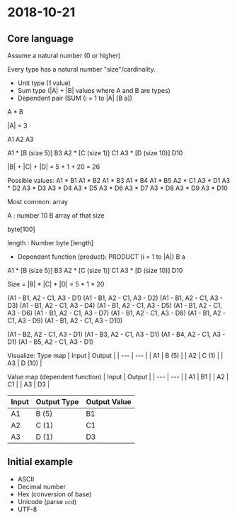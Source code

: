 # 2018-10-21

## Core language
Assume a natural number (0 or higher)

Every type has a natural number "size"/cardinality.

* Unit type (1 value)
* Sum type (|A| + |B| values where A and B are types)
* Dependent pair (SUM (i = 1 to |A|  [B a])

A * B

|A| = 3

A1
A2
A3


A1 * [B (size 5)] B3
A2 * [C (size 1)] C1
A3 * [D (size 10)] D10

|B| + |C| + |D| = 5 + 1 + 20 = 26

Possible values:
A1 * B1
A1 * B2
A1 * B3
A1 * B4
A1 * B5
A2 * C1
A3 * D1
A3 * D2
A3 * D3
A3 * D4
A3 * D5
A3 * D6
A3 * D7
A3 * D8
A3 * D9
A3 * D10


Most common: array

A : number 10
B array of that size

byte[100]

length : Number
byte [length]


* Dependent function (product): PRODUCT (i = 1 to |A|) B a

A1 * [B (size 5)] B3
A2 * [C (size 1)] C1
A3 * [D (size 10)] D10

Size = |B| * |C| * |D| = 5 * 1 * 20

(A1 - B1, A2 - C1, A3 - D1)
(A1 - B1, A2 - C1, A3 - D2)
(A1 - B1, A2 - C1, A3 - D3)
(A1 - B1, A2 - C1, A3 - D4)
(A1 - B1, A2 - C1, A3 - D5)
(A1 - B1, A2 - C1, A3 - D6)
(A1 - B1, A2 - C1, A3 - D7)
(A1 - B1, A2 - C1, A3 - D8)
(A1 - B1, A2 - C1, A3 - D9)
(A1 - B1, A2 - C1, A3 - D10)

(A1 - B2, A2 - C1, A3 - D1)
(A1 - B3, A2 - C1, A3 - D1)
(A1 - B4, A2 - C1, A3 - D1)
(A1 - B5, A2 - C1, A3 - D1)

Visualize:
Type map
| Input | Output |
| --- | --- |
| A1 | B (5) |
| A2 | C (1) |
| A3 | D (10) |

Value map (dependent function)
| Input | Output |
| --- | --- |
| A1 | B1 |
| A2 | C1 |
| A3 | D3 |

| Input | Output Type | Output Value |
| --- | --- | --- |
| A1 | B (5) | B1 |
| A2 | C (1) | C1 |
| A3 | D (1) | D3 |


## Initial example
* ASCII
* Decimal number
* Hex (conversion of base)
* Unicode (parse `ucd`)
* UTF-8

